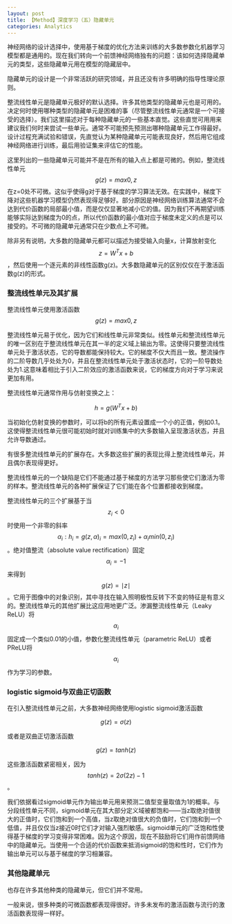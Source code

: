 ```yaml
---
layout: post
title: 【Method】深度学习（五）隐藏单元
categories: Analytics
---
```


神经网络的设计选择中，使用基于梯度的优化方法来训练的大多数参数化机器学习模型都是通用的。现在我们转向一个前馈神经网络独有的问题：该如何选择隐藏单元的类型，这些隐藏单元用在模型的隐藏层中。

隐藏单元的设计是一个非常活跃的研究领域，并且还没有许多明确的指导性理论原则。

整流线性单元是隐藏单元极好的默认选择。许多其他类型的隐藏单元也是可用的。决定何时使用哪种类型的隐藏单元是困难的事（尽管整流线性单元通常是一个可接受的选择）。我们这里描述对于每种隐藏单元的一些基本直觉。这些直觉可用用来建议我们何时来尝试一些单元。通常不可能预先预测出哪种隐藏单元工作得最好。设计过程充满试验和错误，先直觉认为某种隐藏单元可能表现良好，然后用它组成神经网络进行训练，最后用验证集来评估它的性能。

这里列出的一些隐藏单元可能并不是在所有的输入点上都是可微的。例如，整流线性单元$$g(z) = max{0,z}$$在z=0处不可微。这似乎使得g对于基于梯度的学习算法无效。在实践中，梯度下降对这些机器学习模型仍然表现得足够好。部分原因是神经网络训练算法通常不会达到代价函数的局部最小值，而是仅仅显著地减小它的值。因为我们不再期望训练能够实际达到梯度为0的点，所以代价函数的最小值对应于梯度未定义的点是可以接受的。不可微的隐藏单元通常只在少数点上不可微。

除非另有说明，大多数的隐藏单元都可以描述为接受输入向量x，计算放射变化$$z=W^T x+b$$，然后使用一个逐元素的非线性函数g(z)。大多数隐藏单元的区别仅仅在于激活函数g(z)的形式。

### 整流线性单元及其扩展

整流线性单元使用激活函数$$g(z) = max{0,z}$$

整流线性单元易于优化，因为它们和线性单元非常类似。线性单元和整流线性单元的唯一区别在于整流线性单元在其一半的定义域上输出为零。这使得只要整流线性单元处于激活状态，它的导数都能保持较大。它的梯度不仅大而且一致。整流操作的二阶导数几乎处处为0，并且在整流线性单元处于激活状态时，它的一阶导数处处为1.这意味着相比于引入二阶效应的激活函数来说，它的梯度方向对于学习来说更加有用。

整流线性单元通常作用与仿射变换之上：

$$h=g(W^T x+b)$$

当初始化仿射变换的参数时，可以将b的所有元素设置成一个小的正值，例如0.1。这使得整流线性单元很可能初始时就对训练集中的大多数输入呈现激活状态，并且允许导数通过。

有很多整流线性单元的扩展存在。大多数这些扩展的表现比得上整流线性单元，并且偶尔表现得更好。

整流线性单元的一个缺陷是它们不能通过基于梯度的方法学习那些使它们激活为零的样本。整流线性单元的各种扩展保证了它们能在各个位置都接收到梯度。

整流线性单元的三个扩展基于当$$z_i < 0$$时使用一个非零的斜率$$\alpha_i : h_i = g(z, \alpha)_i = max(0, z_i) + \alpha_i min(0, z_i)$$。绝对值整流（absolute value rectification）固定$$\alpha_i = -1$$来得到$$g(z) = \mid z \mid$$。它用于图像中的对象识别，其中寻找在输入照明极性反转下不变的特征是有意义的。整流线性单元的其他扩展比这应用地更广泛。渗漏整流线性单元（Leaky ReLU）将$$\alpha_i$$固定成一个类似0.01的小值，参数化整流线性单元（parametric ReLU）或者PReLU将$$\alpha_i$$作为学习的参数。

### logistic sigmoid与双曲正切函数

在引入整流线性单元之前，大多数神经网络使用logistic sigmoid激活函数

$$g(z) = \sigma(z)$$

或者是双曲正切激活函数

$$g(z) = tanh(z)$$

这些激活函数紧密相关，因为$$tanh(z) = 2\sigma (2z)-1$$。

我们依据看过sigmoid单元作为输出单元用来预测二值型变量取值为1的概率。与分段线性单元不同，sigmoid单元在其大部分定义域被都饱和——当z取绝对值很大的正值时，它们饱和到一个高值，当z取绝对值很大的负值时，它们饱和到一个低值，并且仅仅当z接近0时它们才对输入强烈敏感。sigmoid单元的广泛饱和性使得基于梯度的学习变得非常困难。因为这个原因，现在不鼓励将它们用作前馈网络中的隐藏单元。当使用一个合适的代价函数来抵消sigmoid的饱和性时，它们作为输出单元可以与基于梯度的学习相兼容。


### 其他隐藏单元

也存在许多其他种类的隐藏单元，但它们并不常用。

一般来说，很多种类的可微函数都表现得很好。许多未发布的激活函数与流行的激活函数表现得一样好。